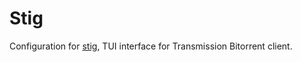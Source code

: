# Stig

Configuration for [stig](https://github.com/rndusr/stig), TUI interface for Transmission Bitorrent client.
